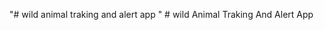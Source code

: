 "# wild animal traking and alert app " 
#   w i l d   A n i m a l   T r a k i n g   A n d   A l e r t   A p p  
 